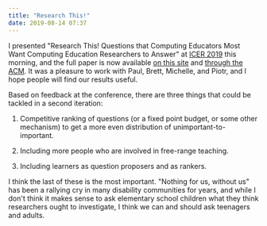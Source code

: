 ```yaml
---
title: "Research This!"
date: 2019-08-14 07:37
---
```


I presented "Research This! Questions that Computing Educators Most Want Computing Education Researchers to Answer"
at [ICER 2019](https://icer.acm.org/) this morning,
and the full paper is now available [on this site]({{site.github.url}}/files/2019/08/research-this.pdf)
and [through the ACM](https://dl.acm.org/citation.cfm?id=3339402).
It was a pleasure to work with Paul, Brett, Michelle, and Piotr,
and I hope people will find our results useful.

Based on feedback at the conference,
there are three things that could be tackled in a second iteration:

1. Competitive ranking of questions (or a fixed point budget, or some other mechanism)
   to get a more even distribution of unimportant-to-important.

2. Including more people who are involved in free-range teaching.

3. Including learners as question proposers and as rankers.

I think the last of these is the most important.
"Nothing for us, without us" has been a rallying cry in many disability communities for years,
and while I don't think it makes sense to ask elementary school children what they think researchers ought to investigate,
I think we can and should ask teenagers and adults.
